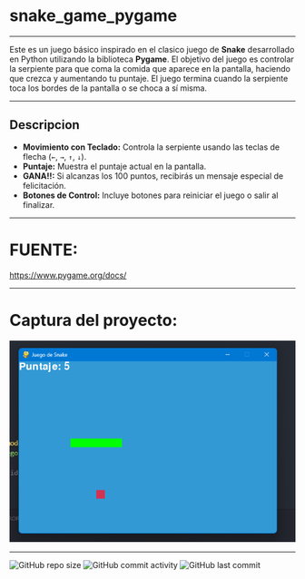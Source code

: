 # snake_game_pygame

----

Este es un juego básico inspirado en el clasico juego de **Snake** desarrollado en Python utilizando la biblioteca **Pygame**. El objetivo del juego es controlar la serpiente para que coma la comida que aparece en la pantalla, haciendo que crezca y aumentando tu puntaje. El juego termina cuando la serpiente toca los bordes de la pantalla o se choca a sí misma.

-----

## Descripcion

- **Movimiento con Teclado:** Controla la serpiente usando las teclas de flecha (`←`, `→`, `↑`, `↓`).
- **Puntaje:** Muestra el puntaje actual en la pantalla.
- **GANA!!:** Si alcanzas los 100 puntos, recibirás un mensaje especial de felicitación.
- **Botones de Control:** Incluye botones para reiniciar el juego o salir al finalizar.

----
# FUENTE:

https://www.pygame.org/docs/

----
# Captura del proyecto:

![Texto alternativo](https://github.com/eliasescalante/snake_game_pygame/blob/main/capture.png)

----

![GitHub repo size](https://img.shields.io/github/repo-size/eliasescalante/snake_game_pygame
)
![GitHub commit activity](https://img.shields.io/github/commit-activity/m/eliasescalante/snake_game_pygame
)
![GitHub last commit](https://img.shields.io/github/last-commit/eliasescalante/snake_game_pygame
)
